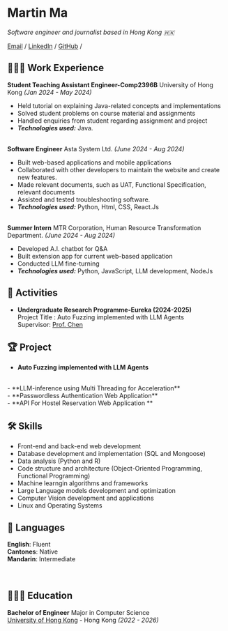 # Martin Ma

_Software engineer and journalist based in Hong Kong 🇭🇰_ <br>

[Email](mailto:yumartin0208@gmail.com)  / [LinkedIn](https://www.linkedin.com/in/tin-yu-ma-56b572266/) / [GitHub](https://github.com/MartinYu0510/) /

## 👩🏼‍💻 Work Experience

**Student Teaching Assistant Engineer-Comp2396B** University of Hong Kong _(Jan 2024 - May 2024)_ <br>
  - Held tutorial on explaining Java-related concepts and implementations
  - Solved student problems on course material and assignments
  - Handled enquiries from student regarding assignment and project
  - **_Technologies used:_** Java.
<br><br>

**Software Engineer** Asta System Ltd. _(June 2024 - Aug 2024)_ <br>
  - Built web-based applications and mobile applications
  - Collaborated with other developers to maintain the website and create new features.
  - Made relevant documents, such as UAT, Functional Specification, relevant documents
  - Assisted and tested troubleshooting software.
  - **_Technologies used:_** Python, Html, CSS, React.Js
<br><br>

**Summer Intern** MTR Corporation, Human Resource Transformation Department. _(June 2024 - Aug 2024)_ <br>
  - Developed A.I. chatbot for Q&A
  - Built extension app for current web-based application
  - Conducted LLM fine-turning
  - **_Technologies used:_** Python, JavaScript, LLM development, NodeJs

## 🌟 Activities
- **Undergraduate Research Programme-Eureka (2024-2025)** <br>
  Project Title : Auto Fuzzing implemented with LLM Agents <br>
  Supervisor: [Prof. Chen](http://cs.hku.hk/index.php/people/academic-staff/chenho)


## 🏆 Project

- **Auto Fuzzing implemented with LLM Agents** 
<br>
- **LLM-inference using Multi Threading for Acceleration**
<br>
- **Passwordless Authentication Web Application**
<br>
- **API For Hostel Reservation Web Application **
  
## 🛠️ Skills
- Front-end and back-end web development
- Database development and implementation (SQL and Mongoose)
- Data analysis (Python and R)
- Code structure and architecture (Object-Oriented Programming, Functional Programming)
- Machine learngin algorithms and frameworks
- Large Language models development and optimization
- Computer Vision development and applications
- Linux and Operating Systems

## 💬 Languages

**English**: Fluent <br>
**Cantones**: Native <br>
**Mandarin**: Intermediate <br>
<br><br>

## 👩🏼‍🎓 Education

**Bachelor of Engineer** Major in Computer Science<br>
[University of Hong Kong](https://www.hku.hk/) - Hong Kong _(2022 - 2026)_
